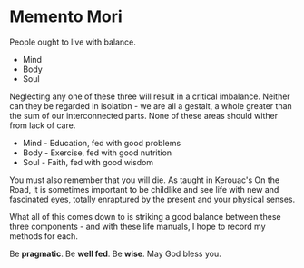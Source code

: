 # Memento Mori

People ought to live with balance.

- Mind
- Body
- Soul

Neglecting any one of these three will result in a critical imbalance.
Neither can they be regarded in isolation - we are all a gestalt, a
whole greater than the sum of our interconnected parts. None of these
areas should wither from lack of care.

- Mind - Education, fed with good problems
- Body - Exercise, fed with good nutrition
- Soul - Faith, fed with good wisdom

You must also remember that you will die. As taught in Kerouac's On
the Road, it is sometimes important to be childlike and see life with
new and fascinated eyes, totally enraptured by the present and your
physical senses.

What all of this comes down to is striking a good balance between
these three components - and with these life manuals, I hope to record
my methods for each.

Be **pragmatic**. Be **well fed**. Be **wise**. May God bless you. 
